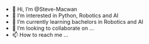 - 👋 Hi, I’m @Steve-Macwan
- 👀 I’m interested in Python, Robotics and AI
- 🌱 I’m currently learning bachelors in Robotics and AI 
- 💞️ I’m looking to collaborate on ...
- 📫 How to reach me ...

<!---
Steve-Macwan/Steve-Macwan is a ✨ special ✨ repository because its `README.md` (this file) appears on your GitHub profile.
You can click the Preview link to take a look at your changes.
--->

